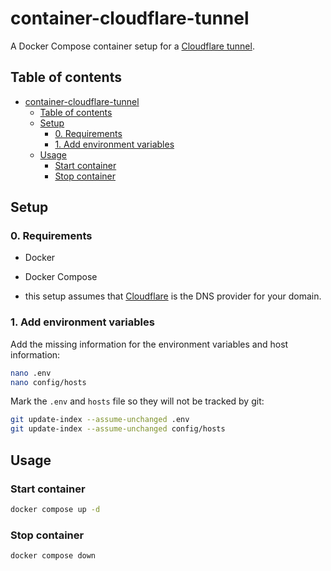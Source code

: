 # container-cloudflare-tunnel

A Docker Compose container setup for a [Cloudflare tunnel](https://developers.cloudflare.com/cloudflare-one/connections/connect-apps/).

## Table of contents

- [container-cloudflare-tunnel](#container-cloudflare-tunnel)
  - [Table of contents](#table-of-contents)
  - [Setup](#setup)
    - [0. Requirements](#0-requirements)
    - [1. Add environment variables](#1-add-environment-variables)
  - [Usage](#usage)
    - [Start container](#start-container)
    - [Stop container](#stop-container)

## Setup

### 0. Requirements

- Docker
- Docker Compose

- this setup assumes that [Cloudflare](https://www.cloudflare.com/) is the DNS provider for your domain.

### 1. Add environment variables

Add the missing information for the environment variables and host information:

```bash
nano .env
nano config/hosts
```

Mark the `.env` and `hosts` file so they will not be tracked by git:

```bash
git update-index --assume-unchanged .env
git update-index --assume-unchanged config/hosts
```

## Usage

### Start container

```bash
docker compose up -d
````

### Stop container

```bash
docker compose down
```
